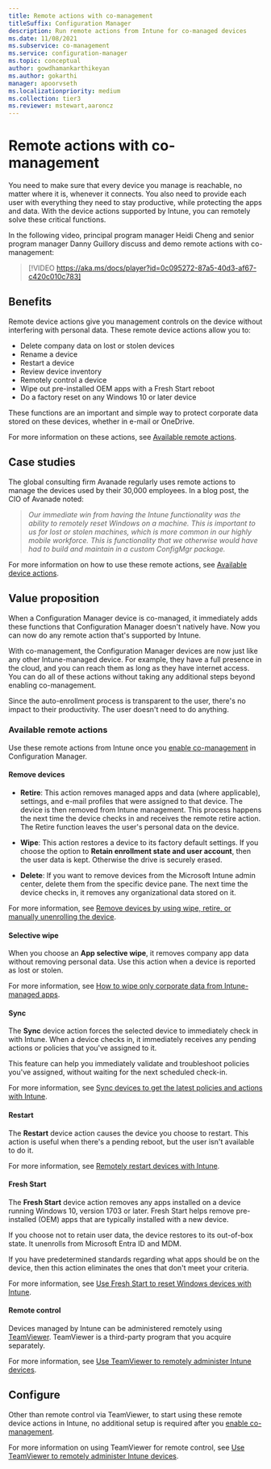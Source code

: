 ```yaml
---
title: Remote actions with co-management
titleSuffix: Configuration Manager
description: Run remote actions from Intune for co-managed devices
ms.date: 11/08/2021
ms.subservice: co-management
ms.service: configuration-manager
ms.topic: conceptual
author: gowdhamankarthikeyan
ms.author: gokarthi
manager: apoorvseth
ms.localizationpriority: medium
ms.collection: tier3
ms.reviewer: mstewart,aaroncz 
---
```


# Remote actions with co-management

You need to make sure that every device you manage is reachable, no matter where it is, whenever it connects. You also need to provide each user with everything they need to stay productive, while protecting the apps and data. With the device actions supported by Intune, you can remotely solve these critical functions.

In the following video, principal program manager Heidi Cheng and senior program manager Danny Guillory discuss and demo remote actions with co-management:

> [!VIDEO https://aka.ms/docs/player?id=0c095272-87a5-40d3-af67-c420c010c783]

## Benefits

Remote device actions give you management controls on the device without interfering with personal data. These remote device actions allow you to:

- Delete company data on lost or stolen devices
- Rename a device
- Restart a device
- Review device inventory
- Remotely control a device
- Wipe out pre-installed OEM apps with a Fresh Start reboot
- Do a factory reset on any Windows 10 or later device

These functions are an important and simple way to protect corporate data stored on these devices, whether in e-mail or OneDrive.

For more information on these actions, see [Available remote actions](#available-remote-actions).

## Case studies

The global consulting firm Avanade regularly uses remote actions to manage the devices used by their 30,000 employees. In a blog post, the CIO of Avanade noted:

> *Our immediate win from having the Intune functionality was the ability to remotely reset Windows on a machine. This is important to us for lost or stolen machines, which is more common in our highly mobile workforce.*
> *This is functionality that we otherwise would have had to build and maintain in a custom ConfigMgr package.*

For more information on how to use these remote actions, see [Available device actions](../../intune/remote-actions/device-management.md#available-device-actions).

## Value proposition

When a Configuration Manager device is co-managed, it immediately adds these functions that Configuration Manager doesn't natively have. Now you can now do any remote action that's supported by Intune.

With co-management, the Configuration Manager devices are now just like any other Intune-managed device. For example, they have a full presence in the cloud, and you can reach them as long as they have internet access. You can do all of these actions without taking any additional steps beyond enabling co-management.

Since the auto-enrollment process is transparent to the user, there's no impact to their productivity. The user doesn't need to do anything.

### Available remote actions

Use these remote actions from Intune once you [enable co-management](how-to-enable.md) in Configuration Manager.

#### Remove devices

- **Retire**: This action removes managed apps and data (where applicable), settings, and e-mail profiles that were assigned to that device. The device is then removed from Intune management. This process happens the next time the device checks in and receives the remote retire action. The Retire function leaves the user's personal data on the device.

- **Wipe**: This action restores a device to its factory default settings. If you choose the option to **Retain enrollment state and user account**, then the user data is kept. Otherwise the drive is securely erased.

- **Delete**: If you want to remove devices from the Microsoft Intune admin center, delete them from the specific device pane. The next time the device checks in, it removes any organizational data stored on it.

For more information, see [Remove devices by using wipe, retire, or manually unenrolling the device](../../intune/remote-actions/devices-wipe.md).

#### Selective wipe
<!--SCCMDocs issue 973-->

When you choose an **App selective wipe**, it removes company app data without removing personal data. Use this action when a device is reported as lost or stolen.

For more information, see [How to wipe only corporate data from Intune-managed apps](../../intune/apps/apps-selective-wipe.md).

#### Sync

The **Sync** device action forces the selected device to immediately check in with Intune. When a device checks in, it immediately receives any pending actions or policies that you've assigned to it.

This feature can help you immediately validate and troubleshoot policies you've assigned, without waiting for the next scheduled check-in.

For more information, see [Sync devices to get the latest policies and actions with Intune](../../intune/remote-actions/device-sync.md).

#### Restart

The **Restart** device action causes the device you choose to restart. This action is useful when there's a pending reboot, but the user isn't available to do it.

For more information, see [Remotely restart devices with Intune](../../intune/remote-actions/device-restart.md).

#### Fresh Start

The **Fresh Start** device action removes any apps installed on a device running Windows 10, version 1703 or later. Fresh Start helps remove pre-installed (OEM) apps that are typically installed with a new device.

If you choose not to retain user data, the device restores to its out-of-box state. It unenrolls from Microsoft Entra ID and MDM.

If you have predetermined standards regarding what apps should be on the device, then this action eliminates the ones that don't meet your criteria.

For more information, see [Use Fresh Start to reset Windows devices with Intune](../../intune/remote-actions/device-fresh-start.md).

#### Remote control

Devices managed by Intune can be administered remotely using [TeamViewer](https://www.teamviewer.com/). TeamViewer is a third-party program that you acquire separately.

For more information, see [Use TeamViewer to remotely administer Intune devices](../../intune/remote-actions/teamviewer-support.md).

## Configure

Other than remote control via TeamViewer, to start using these remote device actions in Intune, no additional setup is required after you [enable co-management](how-to-enable.md).

For more information on using TeamViewer for remote control, see [Use TeamViewer to remotely administer Intune devices](../../intune/remote-actions/teamviewer-support.md).
